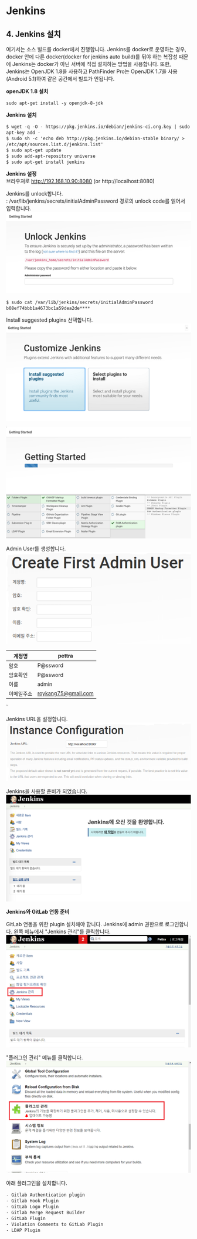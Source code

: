 # Jenkins

## 4. Jenkins 설치
여기서는 소스 빌드를 docker에서 진행합니다. Jenkins를 docker로 운영하는 경우, docker 안에 다른 docker(docker for jenkins auto build)를 둬야 하는 복잡성 때문에 Jenkins는 docker가 아닌 서버에 직접 설치하는 방법을 사용합니다. 또한, Jenkins는 OpenJDK 1.8을 사용하고 PathFinder Pro는 OpenJDK 1.7을 사용(Android 5.1)하여 같은 공간에서 빌드가 안됩니다.  

**openJDK 1.8 설치**
```
sudo apt-get install -y openjdk-8-jdk
```

**Jenkins 설치**
```
$ wget -q -O - https://pkg.jenkins.io/debian/jenkins-ci.org.key | sudo apt-key add -
$ sudo sh -c 'echo deb http://pkg.jenkins.io/debian-stable binary/ > /etc/apt/sources.list.d/jenkins.list'
$ sudo apt-get update
$ sudo add-apt-repository universe
$ sudo apt-get install jenkins
```

**Jenkins 설정**  
브라우져로 http://192.168.10.90:8080 (or http://localhost:8080)  

Jenkins를 unlock합니다.  
: /var/lib/jenkins/secrets/initialAdminPassword 경로의 unlock code를 읽어서 입력합니다.  
![](/assets/jenkins_unlock.png)

```
$ sudo cat /var/lib/jenkins/secrets/initialAdminPassword
b08ef74bbb1a4673bc1a59dea2de****
```

Install suggested plugins 선택합니다.  
![](/assets/jenkins_setup_1.png)  

![](/assets/jenkins_setup_2.png)  

Admin User를 생성합니다.  
![](/assets/jenkins_setup_3.png)  

계정명 | pettra
----|------
암호 | P@ssword
암호확인 | P@ssword
이름 | admin
이메일주소 | roykang75@gmail.com
`

Jenkins URL을 설정합니다.  
![](/assets/jenkins_setup_4.png)  

Jenkins을 사용할 준비가 되었습니다.  
![](/assets/jenkins_setup_5.png)  

**Jenkins와 GitLab 연동 준비**  

GitLab 연동을 위한 plugin 설치해야 합니다. Jenkins에 admin 권한으로 로그인합니다. 왼쪽 메뉴에서 "Jenkins 관리"를 클릭합니다.  
![](/assets/jenkins_gitlab_1.png)  

"플러그인 관리" 메뉴를 클릭합니다.  
![](/assets/jenkins_gitlab_2.png)  

아래 플러그인을 설치합니다.  
```
- Gitlab Authentication plugin
- Gitlab Hook Plugin
- GitLab Logo Plugin
- Gitlab Merge Request Builder
- GitLab Plugin
- Violation Comments to GitLab Plugin
- LDAP Plugin
```

